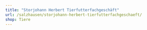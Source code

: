 ```yaml
---
title: "Storjohann Herbert Tierfutterfachgeschäft"
url: /salzhausen/storjohann-herbert-tierfutterfachgeschaeft/
shop: Tiere
---
```

